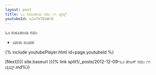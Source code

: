 ```yaml
---
layout: post
title: ಓಂ ಸುರೂಪಾಯ ನಮಃ ೧೧ ಟೈಮ್ಸ್
youtubeId: uJu7e7DsWr8
---
```

 
 
 ಓಂ ಸುರೂಪಾಯ ನಮಃ  
 
 -  ಯಾರು ಸುಂದರ 
 
  
 
  
 
 
 
 
 
 


{% include youtubePlayer.html id=page.youtubeId %}
 
[Next]({{ site.baseurl }}{% link  split1/_posts/2012-12-09-ಓಂ ತೇಜಸ್ ನಮಃ ೧೧ ಟೈಮ್ಸ್.md%})
 
